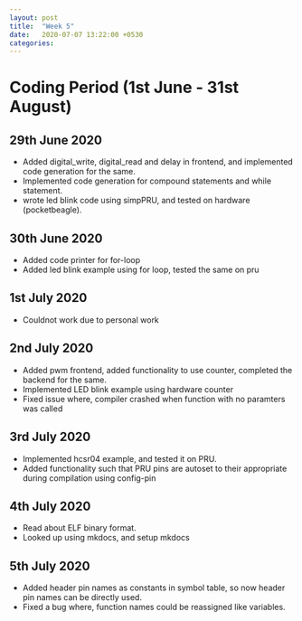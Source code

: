 ```yaml
---
layout: post
title:  "Week 5"
date:   2020-07-07 13:22:00 +0530
categories:
---
```


# Coding Period (1st June - 31st August)

## 29th June 2020

* Added digital_write, digital_read and delay in frontend, and implemented code generation for the same.
* Implemented code generation for compound statements and while statement.
* wrote led blink code using simpPRU, and tested on hardware (pocketbeagle).

## 30th June 2020

* Added code printer for for-loop
* Added led blink example using for loop, tested the same on pru

## 1st July 2020

* Couldnot work due to personal work

## 2nd July 2020

* Added pwm frontend, added functionality to use counter, completed the backend for the same.
* Implemented LED blink example using hardware counter
* Fixed issue where, compiler crashed when function with no paramters was called

## 3rd July 2020

* Implemented hcsr04 example, and tested it on PRU.
* Added functionality such that PRU pins are autoset to their appropriate during compilation using config-pin

## 4th July 2020

* Read about ELF binary format.
* Looked up using mkdocs, and setup mkdocs

## 5th July 2020

* Added header pin names as constants in symbol table, so now header pin names can be directly used.
* Fixed a bug where, function names could be reassigned like variables.
